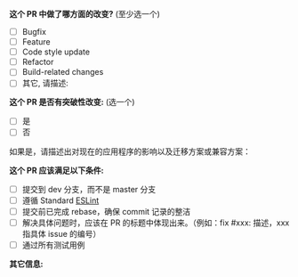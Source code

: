 **这个 PR 中做了哪方面的改变?** (至少选一个)

- [ ] Bugfix
- [ ] Feature
- [ ] Code style update
- [ ] Refactor
- [ ] Build-related changes
- [ ] 其它, 请描述:

**这个 PR 是否有突破性改变:** (选一个)

- [ ] 是
- [ ] 否

如果是，请描述出对现在的应用程序的影响以及迁移方案或兼容方案：

**这个 PR 应该满足以下条件:**

- [ ] 提交到 dev 分支，而不是 master 分支
- [ ] 遵循 Standard [ESLint](http://standardjs.com)
- [ ] 提交前已完成 rebase，确保 commit 记录的整洁
- [ ] 解决具体问题时，应该在 PR 的标题中体现出来。（例如：fix #xxx: 描述，xxx 指具体 issue 的编号）
- [ ] 通过所有测试用例

**其它信息:**
